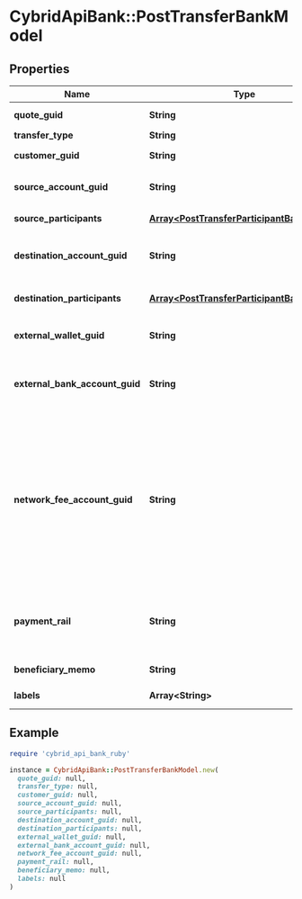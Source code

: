 # CybridApiBank::PostTransferBankModel

## Properties

| Name | Type | Description | Notes |
| ---- | ---- | ----------- | ----- |
| **quote_guid** | **String** | The associated quote&#39;s identifier. |  |
| **transfer_type** | **String** | The type of transfer. |  |
| **customer_guid** | **String** | The customer&#39;s identifier. | [optional] |
| **source_account_guid** | **String** | The source account&#39;s identifier. Required for book transfers. | [optional] |
| **source_participants** | [**Array&lt;PostTransferParticipantBankModel&gt;**](PostTransferParticipantBankModel.md) | The source participants for the transfer. | [optional] |
| **destination_account_guid** | **String** | The destination account&#39;s identifier. Required for book transfers. | [optional] |
| **destination_participants** | [**Array&lt;PostTransferParticipantBankModel&gt;**](PostTransferParticipantBankModel.md) | The destination participants for the transfer. | [optional] |
| **external_wallet_guid** | **String** | The customer&#39;s external wallet&#39;s identifier. | [optional] |
| **external_bank_account_guid** | **String** | The customer&#39;s &#39;plaid&#39; or &#39;plaid_processor_token&#39; external bank account&#39;s identifier. | [optional] |
| **network_fee_account_guid** | **String** | The network fee account&#39;s identifier. Required for network fee transfers. Must be the identifier for the customer&#39;s or bank&#39;s fiat account. For customer&#39;s to pay the network fees, include the customer&#39;s fiat account guid. For bank&#39;s to pay the network fees, include the bank&#39;s fiat account guid. | [optional] |
| **payment_rail** | **String** | The desired payment rail to initiate the transfer for. Valid values are: ach, eft, wire. Valid for funding transfers only. | [optional] |
| **beneficiary_memo** | **String** | The memo to send to the counterparty. | [optional] |
| **labels** | **Array&lt;String&gt;** | The labels associated with the transfer. | [optional] |

## Example

```ruby
require 'cybrid_api_bank_ruby'

instance = CybridApiBank::PostTransferBankModel.new(
  quote_guid: null,
  transfer_type: null,
  customer_guid: null,
  source_account_guid: null,
  source_participants: null,
  destination_account_guid: null,
  destination_participants: null,
  external_wallet_guid: null,
  external_bank_account_guid: null,
  network_fee_account_guid: null,
  payment_rail: null,
  beneficiary_memo: null,
  labels: null
)
```

